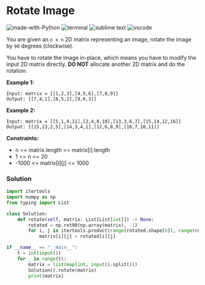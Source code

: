 # Rotate Image
![made-with-Python](https://img.shields.io/badge/Made%20with-Python-007396.svg)
![terminal](https://img.shields.io/badge/Windows%20Terminal-4D4D4D?logo=windows%20terminal&logoColor=white)
![sublime text](https://img.shields.io/badge/sublime_text-%23575757.svg?logo=sublime-text&logoColor=important)
![vscode](https://img.shields.io/badge/Visual_Studio_Code-0078D4?logo=visual%20studio%20code&logoColor=white)

You are given an `n x n` 2D matrix representing an image, rotate the image by `90` degrees (clockwise).

You have to rotate the image in-place, which means you have to modify the input 2D matrix directly. **DO NOT** allocate another 2D matrix and do the rotation.

__Example 1:__
```
Input: matrix = [[1,2,3],[4,5,6],[7,8,9]]
Output: [[7,4,1],[8,5,2],[9,6,3]]
```
__Example 2:__
```
Input: matrix = [[5,1,9,11],[2,4,8,10],[13,3,6,7],[15,14,12,16]]
Output: [[15,13,2,5],[14,3,4,1],[12,6,8,9],[16,7,10,11]]
```

__Constraints:__
- n == matrix.length == matrix[i].length
- 1 <= n <= 20
- -1000 <= matrix[i][j] <= 1000

### Solution
```py
import itertools
import numpy as np
from typing import List

class Solution:
    def rotate(self, matrix: List[List[int]]) -> None:
        rotated = np.rot90(np.array(matrix), -1)
        for i, j in itertools.product(range(rotated.shape[0]), range(rotated.shape[1])):
            matrix[i][j] = rotated[i][j]

if __name__ == "__main__":
    t = int(input())
    for _ in range(t):
        matrix = list(map(int, input().split()))
        Solution().rotate(matrix)
        print(matrix)
```